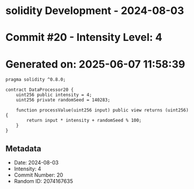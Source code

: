 ﻿# solidity Development - 2024-08-03
# Commit #20 - Intensity Level: 4
# Generated on: 2025-06-07 11:58:39
```solidity
pragma solidity ^0.8.0;

contract DataProcessor20 {
    uint256 public intensity = 4;
    uint256 private randomSeed = 140283;

    function processValue(uint256 input) public view returns (uint256) {
        return input * intensity + randomSeed % 100;
    }
}
```
## Metadata
- Date: 2024-08-03
- Intensity: 4
- Commit Number: 20
- Random ID: 2074167635
